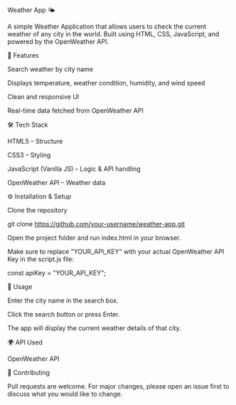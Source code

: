 Weather App 🌤️

A simple Weather Application that allows users to check the current weather of any city in the world.
Built using HTML, CSS, JavaScript, and powered by the OpenWeather API.

🚀 Features

Search weather by city name

Displays temperature, weather condition, humidity, and wind speed

Clean and responsive UI

Real-time data fetched from OpenWeather API

🛠️ Tech Stack

HTML5 – Structure

CSS3 – Styling

JavaScript (Vanilla JS) – Logic & API handling

OpenWeather API – Weather data

⚙️ Installation & Setup

Clone the repository

git clone https://github.com/your-username/weather-app.git


Open the project folder and run index.html in your browser.

Make sure to replace "YOUR_API_KEY" with your actual OpenWeather API Key in the script.js file:

const apiKey = "YOUR_API_KEY";

📌 Usage

Enter the city name in the search box.

Click the search button or press Enter.

The app will display the current weather details of that city.


🌍 API Used

OpenWeather API

🤝 Contributing

Pull requests are welcome. For major changes, please open an issue first to discuss what you would like to change.
